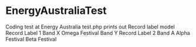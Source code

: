 # EnergyAustraliaTest
Coding test at Energy Australia
test.php prints out Record label model 
Record Label 1
   Band X
    Omega Festival
  Band Y
Record Label 2
  Band A
    Alpha Festival
    Beta Festival
